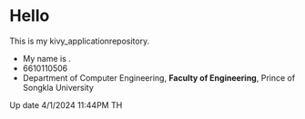 # Hello
This is my kivy_applicationrepository.
* My name is <Tammathorn> <Kananurak>.
* 6610110506
* Department of Computer Engineering, **Faculty of Engineering**, Prince of Songkla University

Up date 4/1/2024 11:44PM TH
